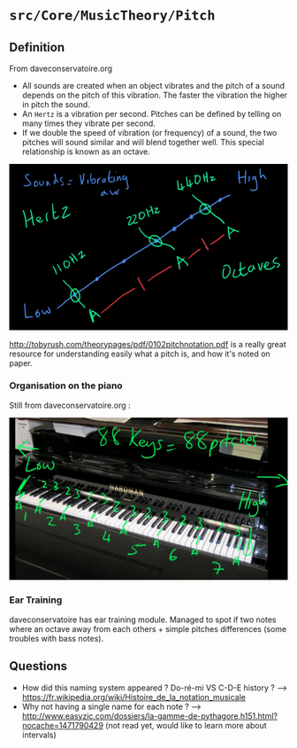 # `src/Core/MusicTheory/Pitch`

## Definition

From daveconservatoire.org
* All sounds are created when an object vibrates and the pitch of a sound depends on the pitch of this vibration. The faster the vibration the higher in pitch the sound.
* An `Hertz` is a vibration per second. Pitches can be defined by telling on many times they vibrate per second.
* If we double the speed of vibration (or frequency) of a sound, the two pitches will sound similar and will blend together well. This special relationship is known as an octave.

![pitches graphic](https://raw.githubusercontent.com/BiOZed/web2vibes/master/static/images/pitches.png)

http://tobyrush.com/theorypages/pdf/0102pitchnotation.pdf is a really great resource for understanding easily what a pitch is, and how it's noted on paper.

### Organisation on the piano
Still from daveconservatoire.org : 

![pitches on piano](https://raw.githubusercontent.com/BiOZed/web2vibes/master/static/images/pitches-on-piano.png)

### Ear Training
daveconservatoire has ear training module. Managed to spot if two notes where an octave away from each others + simple pitches differences (some troubles with bass notes).

## Questions
* How did this naming system appeared ? Do-ré-mi VS C-D-E history ? --> https://fr.wikipedia.org/wiki/Histoire_de_la_notation_musicale
* Why not having a single name for each note ? --> http://www.easyzic.com/dossiers/la-gamme-de-pythagore,h151.html?nocache=1471790429 (not read yet, would like to learn more about intervals)
